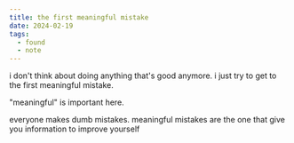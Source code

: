 ```yaml
---
title: the first meaningful mistake
date: 2024-02-19
tags:
  - found
  - note
---
```


i don't think about doing anything that's good anymore. i just try to get to the first meaningful mistake.

"meaningful" is important here.

everyone makes dumb mistakes. meaningful mistakes are the one that give you information to improve yourself
